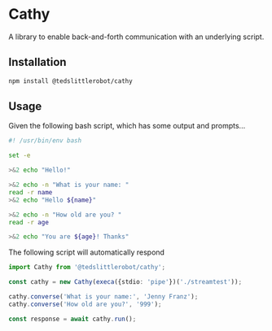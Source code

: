 Cathy
=====

A library to enable back-and-forth communication with an underlying script.

## Installation

```bash
npm install @tedslittlerobot/cathy
```

## Usage

Given the following bash script, which has some output and prompts...

```bash
#! /usr/bin/env bash

set -e

>&2 echo "Hello!"

>&2 echo -n "What is your name: "
read -r name
>&2 echo "Hello ${name}"

>&2 echo -n "How old are you? "
read -r age

>&2 echo "You are ${age}! Thanks"
```

The following script will automatically respond

```typescript
import Cathy from '@tedslittlerobot/cathy';

const cathy = new Cathy(execa({stdio: 'pipe'})('./streamtest'));

cathy.converse('What is your name:', 'Jenny Franz');
cathy.converse('How old are you?', '999');

const response = await cathy.run();
```
